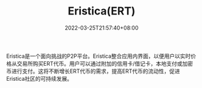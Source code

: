﻿---
weight: 
title: "Eristica(ERT)"
description: "Eristica是一个面向挑战的P2P平台"
date: 2022-03-25T21:57:40+08:00
lastmod: 2022-03-25T16:45:40+08:00
draft: false
authors: ["Metabd"]
featuredImage: "eristicaert.webp"
link: ""
tags: ["数字代币","Eristica(ERT)"]
categories: ["navigation"]
navigation: ["数字代币"]
lightgallery: true
toc: true
pinned: false
recommend: false
recommend1: false
---
Eristica是一个面向挑战的P2P平台。Eristica整合应用内界面，以便用户以实时价格从交易所购买ERT代币。用户可以通过附加的信用卡/借记卡，本地支付或加密币进行支付。这将不断增长ERT代币的需求，提高ERT代币的流动性，促进Eristica社区的可持续发展。
